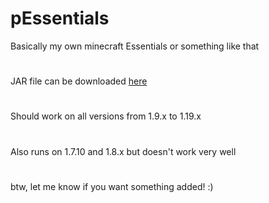 # pEssentials
Basically my own minecraft Essentials or something like that
#
JAR file can be downloaded [here](https://github.com/Pafias/PafiasEssentials/releases/latest/download/pEssentials-1.0-SNAPSHOT.jar)
#
Should work on all versions from 1.9.x to 1.19.x
#
Also runs on 1.7.10 and 1.8.x but doesn't work very well
#
btw, let me know if you want something added! :)
